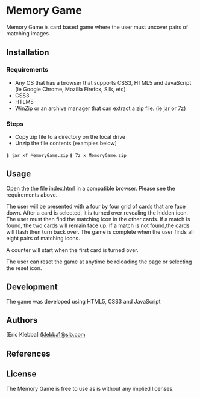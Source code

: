 # Memory Game

Memory Game is card based game where the user must uncover pairs of matching images.

## Installation

### Requirements
* Any OS that has a browser that supports CSS3, HTML5 and JavaScript (ie Google Chrome, Mozilla Firefox, Silk, etc)
* CSS3
* HTLM5
* WinZip or an archive manager that can extract a zip file. (ie jar or 7z)

### Steps
* Copy zip file to a directory on the local drive
* Unzip the file contents (examples below)

`$ jar xf MemoryGame.zip`
`$ 7z x MemoryGame.zip`

## Usage
Open the the file index.html in a compatible browser. Please see the requirements above.

The user will be presented with a four by four grid of cards that are face down. After a card is selected, it is turned over revealing the hidden icon. The user must then find the matching icon in the other cards. If a match is found, the two cards will remain face up. If a match is not found,the cards will flash then turn back over. The game is complete when the user finds all eight pairs of matching icons.

A counter will start when the first card is turned over.

The user can reset the game at anytime be reloading the page or selecting the reset icon.

## Development
The game was developed using HTML5, CSS3 and JavaScript

## Authors
[Eric Klebba] (klebba1@slb.com

## References
[1]: https://developer.mozilla.org
[2]: https://www.w3schools.com/css/
[3]: https://www.w3schools.com/js/

## License
The Memory Game is free to use as is without any implied licenses.

